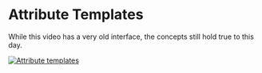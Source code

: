 # Attribute Templates

While this video has a very old interface, the concepts still hold true to this day.

[![Attribute templates](https://img.youtube.com/vi/qKnTpuePqUA/0.jpg)](https://youtu.be/qKnTpuePqUA)
